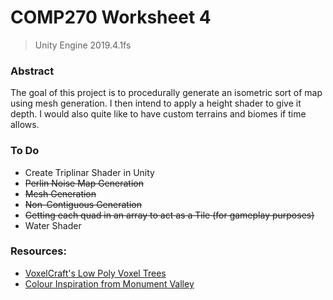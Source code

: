 # COMP270 Worksheet 4

> Unity Engine 2019.4.1fs

### Abstract
The goal of this project is to procedurally generate an isometric sort of map using mesh generation. I then intend to apply a height shader to give it depth. I would also quite like to have custom terrains and biomes if time allows.


### To Do
- Create Triplinar Shader in Unity
- ~~Perlin Noise Map Generation~~
- ~~Mesh Generation~~
- ~~Non-Contiguous Generation~~
- ~~Getting each quad in an array to act as a Tile (for gameplay purposes)~~
- Water Shader

### Resources:
- [VoxelCraft's Low Poly Voxel Trees](https://assetstore.unity.com/packages/3d/vegetation/trees/free-low-poly-boxy-stylized-trees-0-67258)
- [Colour Inspiration from Monument Valley](https://play.google.com/store/apps/details?id=com.ustwo.monumentvalley&hl=en_GB&gl=US)
